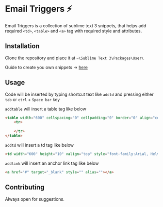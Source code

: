 # Email Triggers :zap:

Email Triggers is a collection of sublime text 3 snippets, that helps add required ```<td>```, ```<table>``` and ```<a>``` tag with required style and attributes.

## Installation

Clone the repository and place it at ```~\Sublime Text 3\Packages\User\```

Guide to create you own snippets → [here](https://medium.freecodecamp.org/a-guide-to-preserving-your-wrists-with-sublime-text-snippets-7541662a53f2) 

## Usage

Code will be inserted by typing shortcut text like ```addtd``` and pressing either ```tab``` or ```ctrl``` + ```Space bar``` key


```addtable``` will insert a table tag like below

```html
<table width="600" cellspacing="0" cellpadding="0" border="0" align="center">
	<tr>
			
	</tr>
</table>
```


```addtd``` will insert a td tag like below

```html
<td width="600" height="10" valign="top" style="font-family:Arial, Helvetica, sans-serif; font-size:12px; line-height:15px; color:#585858;"></td>
```


```addlink``` will insert an anchor link tag like below

```html
<a href="#" target="_blank" style="" alias=""></a>
```

## Contributing

Always open for suggestions. 
